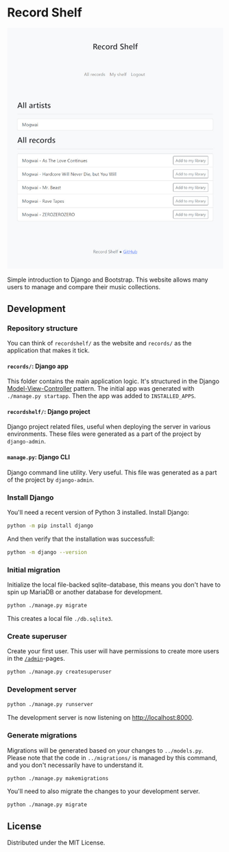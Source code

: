# Record Shelf

![Screenshot of the website.](./assets/records.jpg)

Simple introduction to Django and Bootstrap. This website allows many users to manage and compare their music collections.

## Development

### Repository structure

You can think of `recordshelf/` as the website and `records/` as the application that makes it tick.

#### `records/`: Django app

This folder contains the main application logic. It's structured in the Django [Model-View-Controller](https://en.wikipedia.org/wiki/Model%E2%80%93view%E2%80%93controller) pattern. The initial app was generated with `./manage.py startapp`. Then the app was added to `INSTALLED_APPS`.

#### `recordshelf/`: Django project

Django project related files, useful when deploying the server in various environments. These files were generated as a part of the project by `django-admin`.

#### `manage.py`: Django CLI

Django command line utility. Very useful. This file was generated as a part of the project by `django-admin`.

### Install Django

You'll need a recent version of Python 3 installed. Install Django:

```sh
python -m pip install django
```

And then verify that the installation was successfull:

```sh
python -m django --version
```

### Initial migration

Initialize the local file-backed sqlite-database, this means you don't have to spin up MariaDB or another database for development.

```sh
python ./manage.py migrate
```

This creates a local file `./db.sqlite3`.

### Create superuser

Create your first user. This user will have permissions to create more users in the [`/admin`](http://localhost:8000/admin)-pages.

```sh
python ./manage.py createsuperuser
```

### Development server

```sh
python ./manage.py runserver
```

The development server is now listening on <http://localhost:8000>.

### Generate migrations

Migrations will be generated based on your changes to `../models.py`. Please note that the code in `../migrations/` is managed by this command, and you don't necessarily have to understand it.

```sh
python ./manage.py makemigrations
```

You'll need to also migrate the changes to your development server.

```sh
python ./manage.py migrate
```

## License

Distributed under the MIT License.
